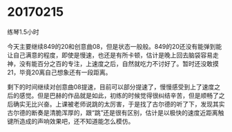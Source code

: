# 20170215

练琴1.5小时

今天主要继续849的20和创意曲08，但是状态一般般。849的20还没有能弹到能让自己满意的程度，即使是慢速，也还是有所卡顿，估计是晚上回去脑袋容易走神，没有能百分之百的专注，上速度之后，自然就吃力不讨好了。暂时还没敢摸21，毕竟20离自己想象还有一段距离。

剩下的时间继续对创意曲08提速，目前可以部分提速了，慢慢感受到上了速度之后的感觉。但是巴赫的作品就是如此，初练的时候觉得很纠结辛苦，但是顺畅了之后确实无比兴奋。上课被老师说跳的太厉害，于是找了古尔德的听了下，发现其实古尔德的断奏是清脆浑厚的，跟“跳”还是很有区别，估计是以极快的速度近距离触键所造成的声响效果吧，还不知道能怎么模仿。
